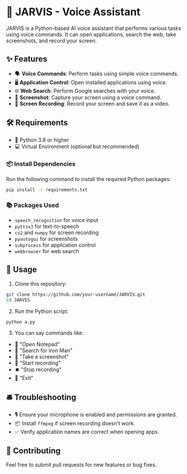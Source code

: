 # 🤖 JARVIS - Voice Assistant

JARVIS is a Python-based AI voice assistant that performs various tasks using voice commands. It can open applications, search the web, take screenshots, and record your screen.

## ✨ Features
- 🗣️ **Voice Commands**: Perform tasks using simple voice commands.
- 🖥️ **Application Control**: Open installed applications using voice.
- 🌐 **Web Search**: Perform Google searches with your voice.
- 📸 **Screenshot**: Capture your screen using a voice command.
- 🎥 **Screen Recording**: Record your screen and save it as a video.

## 🛠️ Requirements
- 🐍 Python 3.8 or higher
- 💻 Virtual Environment (optional but recommended)

### 📦 Install Dependencies
Run the following command to install the required Python packages:

```bash
pip install -r requirements.txt
```

### 📚 Packages Used
- `speech_recognition` for voice input
- `pyttsx3` for text-to-speech
- `cv2` and `numpy` for screen recording
- `pyautogui` for screenshots
- `subprocess` for application control
- `webbrowser` for web search

## 🚀 Usage
1. Clone this repository:
```bash
git clone https://github.com/your-username/JARVIS.git
cd JARVIS
```

2. Run the Python script:
```bash
python a.py
```

3. You can say commands like:
- 📝 "Open Notepad"
- 🔎 "Search for Iron Man"
- 📸 "Take a screenshot"
- 🎥 "Start recording"
- ⏹️ "Stop recording"
- 🚪 "Exit"

## 🛎️ Troubleshooting
- 🎙️ Ensure your microphone is enabled and permissions are granted.
- 📦 Install `ffmpeg` if screen recording doesn't work.
- ✅ Verify application names are correct when opening apps.

## 🤝 Contributing
Feel free to submit pull requests for new features or bug fixes.
